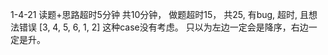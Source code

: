 1-4-21 读题+思路超时5分钟 共10分钟， 做题超时15， 共25, 有bug, 超时, 且想法错误
[3, 4, 5, 6, 1, 2] 这种case没有考虑。 只以为左边一定会是降序，右边一定是升。


